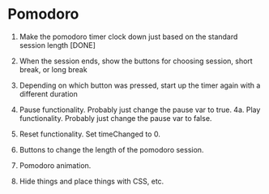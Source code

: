 # Pomodoro

1. Make the pomodoro timer clock down just based on the standard session length [DONE] 
2. When the session ends, show the buttons for choosing session, short break, or long break
3. Depending on which button was pressed, start up the timer again with a different duration
4. Pause functionality. Probably just change the  pause var to true. 
4a. Play functionality. Probably just change the pause var to false. 
5. Reset functionality. Set timeChanged to 0. 
6. Buttons to change the length of the pomodoro session. 

7. Pomodoro animation. 
8. Hide things and place things with CSS, etc. 
